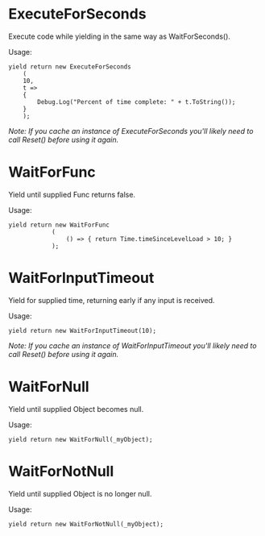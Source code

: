 # ExecuteForSeconds
Execute code while yielding in the same way as WaitForSeconds().

Usage:
```
yield return new ExecuteForSeconds
    (
	10,
	t =>
	{
	    Debug.Log("Percent of time complete: " + t.ToString());
	}
    );
```

_Note: If you cache an instance of ExecuteForSeconds you'll likely need to call Reset() before using it again._


# WaitForFunc
Yield until supplied Func returns false.

Usage:
```
yield return new WaitForFunc
            (
                () => { return Time.timeSinceLevelLoad > 10; }
            );
```


# WaitForInputTimeout
Yield for supplied time, returning early if any input is received.

Usage:
```
yield return new WaitForInputTimeout(10);
```

_Note: If you cache an instance of WaitForInputTimeout you'll likely need to call Reset() before using it again._


# WaitForNull
Yield until supplied Object becomes null.

Usage:
```
yield return new WaitForNull(_myObject);
```


# WaitForNotNull
Yield until supplied Object is no longer null.

Usage:
```
yield return new WaitForNotNull(_myObject);
```
